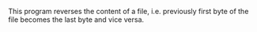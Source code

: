 This program reverses the content of a file, i.e. previously first byte of the file becomes the last byte and vice versa.
